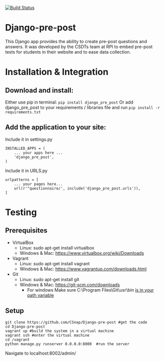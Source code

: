 [![Build Status](https://travis-ci.org/CSnap/Django-pre-post.svg?branch=master)](https://travis-ci.org/CSnap/Django-pre-post)

# Django-pre-post
This Django app provides the ability to create pre-post questions and answers. It was developed by the CSDTs team at RPI to embed pre-post tests for students in their website and to ease data collection.

# Installation & Integration

## Download and install:
Either use pip in terminal: `pip install django_pre_post`
Or add django_pre_post to your requirements / libraries file and run `pip install -r requirements.txt`

## Add the application to your site:
Include it in settings.py
```
INSTALLED_APPS = (
    ... your apps here ...
    'django_pre_post',
)
```
Include it in URLS.py
```
urlpatterns = [
    ... your pages here...
    url(r'^questionnaire/', include('django_pre_post.urls')),
]
```
# Testing

## Prerequisites
* VirtualBox
  * Linux: sudo apt-get install virtualbox
  * Windows & Mac: https://www.virtualbox.org/wiki/Downloads
* Vagrant
  * Linux: sudo apt-get install vagrant
  * Windows & Mac: https://www.vagrantup.com/downloads.html
* Git
  * Linux: sudo apt-get install git
  * Windows & Mac: https://git-scm.com/downloads
    * For windows Make sure C:\Program Files\Git\usr\bin [is in your path variable](http://www.computerhope.com/issues/ch000549.htm)

## Setup
```shell
git clone https://github.com/CSnap/Django-pre-post #get the code
cd Django-pre-post
vagrant up #build the system in a virtual machine
vagrant ssh #enter the virtual machine
cd /vagrant
python manage.py runserver 0.0.0.0:8000  #run the server
```
Navigate to localhost:8002/admin/